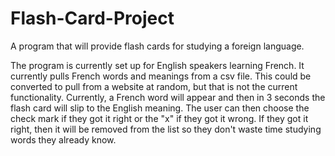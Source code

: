 # Flash-Card-Project
A program that will provide flash cards for studying a foreign language.

The program is currently set up for English speakers learning French. It currently pulls French words and meanings from a csv file. This could be converted to pull from a website at random, but that is not the current functionality. Currently, a French word will appear and then in 3 seconds the flash card will slip to the English meaning. The user can then choose the check mark if they got it right or the "x" if they got it wrong. If they got it right, then it will be removed from the list so they don't waste time studying words they already know.
